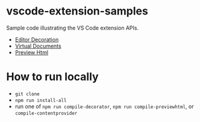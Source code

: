 # vscode-extension-samples

Sample code illustrating the VS Code extension APIs.

* [Editor Decoration](/decorator-sample/README.me)
* [Virtual Documents](/contentprovider-sample/README.md)
* [Preview Html](/previewhtml-sample/README.md)

# How to run locally

* `git clone`
* `npm run install-all`
* run one of `npm run compile-decorator`, `npm run compile-previewhtml`, or `compile-contentprovider` 
